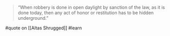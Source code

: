 > “When robbery is done in open daylight by sanction of the law, as it is done today, then any act of honor or restitution has to be hidden underground.”

#quote on [[Altas Shrugged]] #learn
